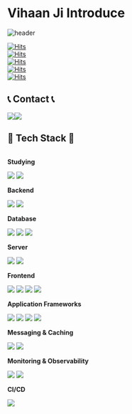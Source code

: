 # Vihaan Ji Introduce

![header](https://capsule-render.vercel.app/api?type=waving&color=87CEEB&height=150&text=Welcome%20to%20my%20github!-nl-I'am%20Java%20Developer&fontColor=4169E1&fontSize=42)

[![Hits](https://hits.seeyoufarm.com/api/count/incr/badge.svg?url=https%3A%2F%2Fgithub.com%2Fdev-vihaan-ji%2Fdev-vihaan-ji.git&count_bg=%232483F7&title_bg=%235EC8F7&icon=sonarcloud.svg&icon_color=%23D7D7D7&title=Total+Starts+Earned&edge_flat=false)](https://hits.seeyoufarm.com)
<br>
[![Hits](https://hits.seeyoufarm.com/api/count/incr/badge.svg?url=https%3A%2F%2Fgithub.com%2Fdev-vihaan-ji%2Fdev-vihaan-ji.git&count_bg=%232483F7&title_bg=%235EC8F7&icon=sourcegraph.svg&icon_color=%23D7D7D7&title=Total+Commits&edge_flat=false)](https://hits.seeyoufarm.com)
<br>
[![Hits](https://hits.seeyoufarm.com/api/count/incr/badge.svg?url=https%3A%2F%2Fgithub.com%2Fdev-vihaan-ji%2Fdev-vihaan-ji.git&count_bg=%232483F7&title_bg=%235EC8F7&icon=adobepremierepro.svg&icon_color=%23D7D7D7&title=Total+PRs&edge_flat=false)](https://hits.seeyoufarm.com)
<br>
[![Hits](https://hits.seeyoufarm.com/api/count/incr/badge.svg?url=https%3A%2F%2Fgithub.com%2Fdev-vihaan-ji%2Fdev-vihaan-ji.git&count_bg=%232483F7&title_bg=%235EC8F7&icon=devrant.svg&icon_color=%23D7D7D7&title=Total+Issues&edge_flat=false)](https://hits.seeyoufarm.com)
<br>
[![Hits](https://hits.seeyoufarm.com/api/count/incr/badge.svg?url=https%3A%2F%2Fgithub.com%2Fdev-vihaan-ji%2Fdev-vihaan-ji.git&count_bg=%232483F7&title_bg=%235EC8F7&icon=reactos.svg&icon_color=%23D7D7D7&title=Contributed+to&edge_flat=false)](https://hits.seeyoufarm.com)

## 📞 Contact 📞
<div style="display:flex; flex-direction:row;">
    <a href="mailto:dev.vihaan.ji@gmail.com">
        <img src="https://img.shields.io/badge/
        Gmail-EA4335?style=for-the-badge&logo=Gmail&logoColor=white"> 
    </a>
    <a href="https://www.instagram.com/dev_vihaan_ji">
        <img src="https://img.shields.io/badge/
        Instagram-E4405F?style=for-the-badge&logo=Instagram&logoColor=white"> 
    </a>
</div>

## 🔨 Tech Stack 🔨
<div style="display:flex; flex-direction:column; align-items:flex-start;">
    <!-- Studying -->
    <p><strong>Studying</strong></p>
    <div>
        <img src="https://img.shields.io/badge/python-007396?style=for-the-badge&logo=Python&logoColor=FFFB3E"> 
        <img src="https://img.shields.io/badge/Docker-white?style=for-the-badge&logo=Docker&logoColor=00ABFF">
    </div>
    <!-- Backend -->
    <p><strong>Backend</strong></p>
    <div>
        <img src="https://img.shields.io/badge/Java-007396?style=for-the-badge&logo=Java&logoColor=white">
        <img src="https://img.shields.io/badge/Spring Boot-6DB33F?style=for-the-badge&logo=spring boot&logoColor=white"> 
    </div>
    <!-- Database -->
    <p><strong>Database</strong></p>
    <div>
        <img src="https://img.shields.io/badge/oracle-F80000?style=for-the-badge&logo=oracle&logoColor=white"> 
        <img src="https://img.shields.io/badge/mysql-4479A1?style=for-the-badge&logo=mysql&logoColor=white"> 
        <img src="https://img.shields.io/badge/mariadb-C9EFF7?style=for-the-badge&logo=mariadb&logoColor=white">
    </div>
    <!-- Server -->
    <p><strong>Server</strong></p>
    <div>
        <img src="https://img.shields.io/badge/linux-FCC624?style=for-the-badge&logo=linux&logoColor=black">
        <img src="https://img.shields.io/badge/Amazon AWS-232F3E?style=for-the-badge&logo=amazon aws&logoColor=white"> 
    </div>
    <!-- Frontend -->
    <p><strong>Frontend</strong></p>
    <div>
        <img src="https://img.shields.io/badge/HTML5-E34F26?style=flat-square&logo=HTML5&logoColor=white"> 
        <img src="https://img.shields.io/badge/CSS-1572B6?style=flat-square&logo=CSS3&logoColor=white"> 
        <img src="https://img.shields.io/badge/JAVASCRIPT-F7DF1E?style=flat-square&logo=javascript&logoColor=black"> 
        <img src="https://img.shields.io/badge/REACT-20232A?style=flat-square&logo=React&logoColor=61DAFb">
    </div>
    <!-- Application Frameworks -->
    <p><strong>Application Frameworks</strong></p>
    <div>
      <img src="https://img.shields.io/badge/Spring%20Webflux-6DB33F?style=flat-square&logo=Spring&logoColor=white">
      <img src="https://img.shields.io/badge/Spring%20Cloud-6DB33F?style=flat-square&logo=Spring&logoColor=white">
      <img src="https://img.shields.io/badge/Spring%20JPA-6DB33F?style=flat-square&logo=Spring&logoColor=white">
      <img src="https://img.shields.io/badge/Netty-4D4D4D?style=flat-square&logo=Netty&logoColor=white">
    </div> 
    <!-- Messaging & Caching --> <p><strong>Messaging & Caching</strong></p>
    <div>
      <img src="https://img.shields.io/badge/RabbitMQ-FF6600?style=flat-square&logo=RabbitMQ&logoColor=white">
      <img src="https://img.shields.io/badge/Redis-DC382D?style=flat-square&logo=Redis&logoColor=white">
    </div> 
    <!-- Monitoring & Observability --> 
    <p><strong>Monitoring & Observability</strong></p> 
    <div>
      <img src="https://img.shields.io/badge/Grafana-F46800?style=flat-square&logo=Grafana&logoColor=white">
      <img src="https://img.shields.io/badge/Prometheus-E6522C?style=flat-square&logo=Prometheus&logoColor=white">
    </div>
    <!-- CI/CD --> 
    <p><strong>CI/CD</strong></p>
    <div> 
      <img src="https://img.shields.io/badge/Jenkins-D24939?style=flat-square&logo=Jenkins&logoColor=white">
    </div>
<br>
</div>
